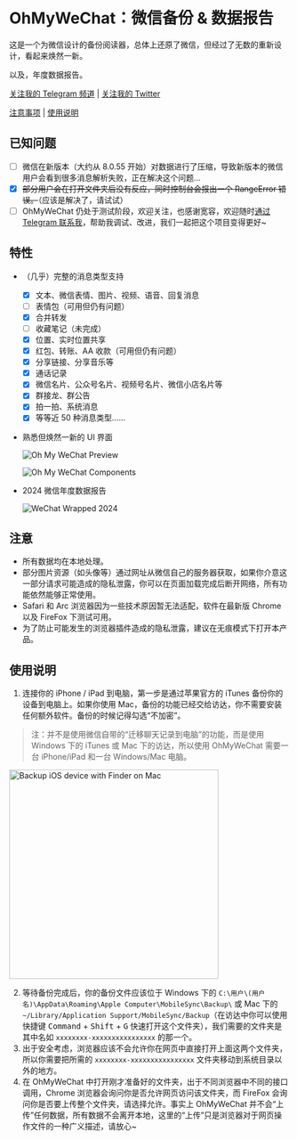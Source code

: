 # OhMyWeChat：微信备份 & 数据报告

这是一个为微信设计的备份阅读器，总体上还原了微信，但经过了无数的重新设计，看起来焕然一新。

以及，年度数据报告。

[关注我的 Telegram 频道](https://t.me/chclt_hi) | [关注我的 Twitter](https://twitter.com/realChclt)

[注意事项](#注意) | [使用说明](#使用说明)

## 已知问题

- [ ] 微信在新版本（大约从 8.0.55 开始）对数据进行了压缩，导致新版本的微信用户会看到很多消息解析失败，正在解决这个问题...
- [x] ~~部分用户会在打开文件夹后没有反应，同时控制台会报出一个 RangeError 错误。~~（应该是解决了，请试试）
- [ ] OhMyWeChat 仍处于测试阶段，欢迎关注，也感谢宽容，欢迎随时[通过 Telegram 联系我](https://t.me/realchclt)，帮助我调试、改进，我们一起把这个项目变得更好~

## 特性

- （几乎）完整的消息类型支持

    - [x] 文本、微信表情、图片、视频、语音、回复消息
    - [ ] 表情包（可用但仍有问题）
    - [x] 合并转发
    - [ ] 收藏笔记（未完成）
    - [x] 位置、实时位置共享
    - [x] 红包、转账、AA 收款（可用但仍有问题）
    - [x] 分享链接、分享音乐等
    - [x] 通话记录
    - [x] 微信名片、公众号名片、视频号名片、微信小店名片等
    - [x] 群接龙、群公告
    - [x] 拍一拍、系统消息
    - [x] 等等近 50 种消息类型……
  
- 熟悉但焕然一新的 UI 界面

  ![Oh My WeChat Preview](https://github.com/user-attachments/assets/6b3dac37-44eb-4013-8c2d-4311a73daa52)

  ![Oh My WeChat Components](https://github.com/user-attachments/assets/e46e4db9-5cd3-4a5a-952e-320044b8630e)

- 2024 微信年度数据报告

  ![WeChat Wrapped 2024](https://github.com/user-attachments/assets/76b31eca-c671-43a9-8aa4-cb77e396e41c)


## 注意

- 所有数据均在本地处理。
- 部分图片资源（如头像等）通过网址从微信自己的服务器获取，如果你介意这一部分请求可能造成的隐私泄露，你可以在页面加载完成后断开网络，所有功能依然能够正常使用。
- Safari 和 Arc 浏览器因为一些技术原因暂无法适配，软件在最新版 Chrome 以及 FireFox 下测试可用。
- 为了防止可能发生的浏览器插件造成的隐私泄露，建议在无痕模式下打开本产品。

## 使用说明

1. 连接你的 iPhone / iPad 到电脑，第一步是通过苹果官方的 iTunes 备份你的设备到电脑上。如果你使用 Mac，备份的功能已经交给访达，你不需要安装任何额外软件。备份的时候记得勾选“不加密”。

> 注：并不是使用微信自带的“迁移聊天记录到电脑”的功能，而是使用 Windows 下的 iTunes 或 Mac 下的访达，所以使用 OhMyWeChat 需要一台 iPhone/iPad 和一台 Windows/Mac 电脑。

<img width="376" alt="Backup iOS device with Finder on Mac" src="https://github.com/user-attachments/assets/6ea81d05-3cdc-4752-9f16-c4b1caa87379" />

2. 等待备份完成后，你的备份文件应该位于 Windows 下的 `C:\用户\(用户名)\AppData\Roaming\Apple Computer\MobileSync\Backup\` 或 Mac 下的 `~/Library/Application Support/MobileSync/Backup`（在访达中你可以使用快捷键 <kbd>Command</kbd> + <kbd>Shift</kbd> + <kbd>G</kbd> 快速打开这个文件夹），我们需要的文件夹是其中名如 `xxxxxxxx-xxxxxxxxxxxxxxxx` 的那一个。
3. 出于安全考虑，浏览器应该不会允许你在网页中直接打开上面这两个文件夹，所以你需要把所需的 `xxxxxxxx-xxxxxxxxxxxxxxxx` 文件夹移动到系统目录以外的地方。
4. 在 OhMyWeChat 中打开刚才准备好的文件夹，出于不同浏览器中不同的接口调用，Chrome 浏览器会询问你是否允许网页访问该文件夹，而 FireFox 会询问你是否要上传整个文件夹，请选择允许。事实上 OhMyWeChat 并不会“上传”任何数据，所有数据不会离开本地，这里的“上传”只是浏览器对于网页操作文件的一种广义描述，请放心~
